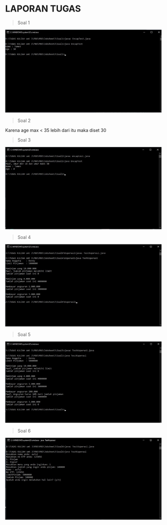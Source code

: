 <h1>LAPORAN TUGAS</h1>
<blockquote>Soal 1</blockquote>
<img src="https://github.com/Auful01/PBO/blob/master/Jobsheet3/img/soal1.jpeg" width=500px">
<blockquote>Soal 2</blockquote>
<p> Karena age max < 35 lebih dari itu maka diset 30 </p>
<blockquote>Soal 3</blockquote>
<img src="https://github.com/Auful01/PBO/blob/master/Jobsheet3/img/soal2.jpeg" width=500px">
<blockquote>Soal 4</blockquote>
<img src="https://github.com/Auful01/PBO/blob/master/Jobsheet3/img/soal4.jpeg" width=500px">
<blockquote>Soal 5</blockquote>
<img src="https://github.com/Auful01/PBO/blob/master/Jobsheet3/img/soal5.jpeg" width=500px">
<blockquote>Soal 6</blockquote>
<img src="https://github.com/Auful01/PBO/blob/master/Jobsheet3/img/soal6.jpeg" width=500px">
